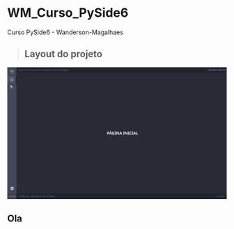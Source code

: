 # WM_Curso_PySide6
 Curso PySide6 - Wanderson-Magalhaes
> ## Layout do projeto
![Preview](Layout.svg)
## Ola